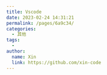 ```yaml
---
title: Vscode
date: 2023-02-24 14:31:21
permalink: /pages/6a9c34/
categories:
  - 其他
tags:
  - 
author: 
  name: Xin
  link: https://github.com/xin-code
---
```

